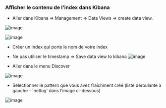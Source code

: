 ### Afficher le contenu de l'index dans Kibana

- Aller dans Kibana => Management => Data Views => create data view.

![image](https://user-images.githubusercontent.com/59213878/230718081-0f92f0e5-247c-43cf-a00a-1eb014512245.png)

![image](https://user-images.githubusercontent.com/59213878/230717851-ac972dbd-229a-46de-a9bb-366ea22905d0.png)

- Créer un index qui porte le nom de votre index

- Ne pas utiliser le timestamp => Save data view to kibana
![image](https://user-images.githubusercontent.com/59213878/230717959-458ea4c6-9ca3-4923-8708-79764c2ad3b1.png)

- Aller dans le menu Discover

![image](https://user-images.githubusercontent.com/59213878/230718132-006b8028-0394-4526-86d3-bb0ef9bd8c77.png)


- Selectionner le pattern que vous avez fraîchment créé 
  (liste déroulante à gauche - 'netlog' dans l'image ci-dessous)
  
![image](https://user-images.githubusercontent.com/59213878/230718576-02b95e9e-9422-4aca-8ab7-740dfe1de380.png)
